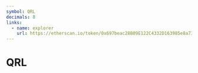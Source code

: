 ```yaml
---
symbol: QRL
decimals: 8
links:
  - name: explorer
    url: https://etherscan.io/token/0x697beac28B09E122C4332D163985e8a73121b97F
---
```


# QRL

